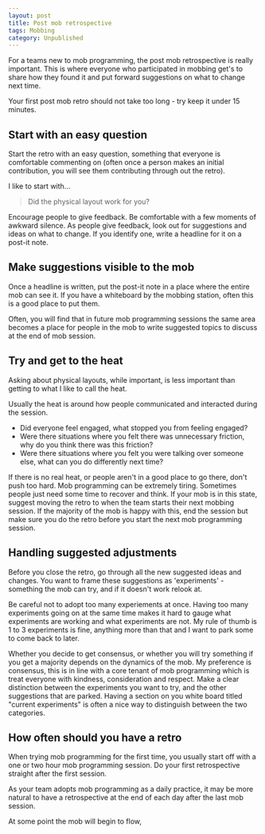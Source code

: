 ```yaml
---
layout: post
title: Post mob retrospective
tags: Mobbing
category: Unpublished
---
```


For a teams new to mob programming, the post mob retrospective is really important. This is where everyone who participated in mobbing get's to share how they found it and put forward suggestions on what to change next time. 

Your first post mob retro should not take too long - try keep it under 15 minutes.

## Start with an easy question

Start the retro with an easy question, something that everyone is comfortable commenting on (often once a person makes an initial contribution, you will see them contributing through out the retro).

I like to start with...

> Did the physical layout work for you?

Encourage people to give feedback. Be comfortable with a few moments of awkward silence. As people give feedback, look out for suggestions and ideas on what to change. If you identify one, write a headline for it on a post-it note.

## Make suggestions visible to the mob

Once a headline is written, put the post-it note in a place where the entire mob can see it. If you have a whiteboard by the mobbing station, often this is a good place to put them. 

Often, you will find that in future mob programming sessions the same area becomes a place for people in the mob to write suggested topics to discuss at the end of mob session.

## Try and get to the heat

Asking about physical layouts, while important, is less important than getting to what I like to call the heat. 

Usually the heat is around how people communicated and interacted during the session.

- Did everyone feel engaged, what stopped you from feeling engaged?
- Were there situations where you felt there was unnecessary friction, why do you think there was this friction?
- Were there situations where you felt you were talking over someone else, what can you do differently next time?

If there is no real heat, or people aren't in a good place to go there, don't push too hard. Mob programming can be extremely tiring. Sometimes people just need some time to recover and think. If your mob is in this state, suggest moving the retro to when the team starts their next mobbing session. If the majority of the mob is happy with this, end the session but make sure you do the retro before you start the next mob programming session.

## Handling suggested adjustments

Before you close the retro, go through all the new suggested ideas and changes. You want to frame these suggestions as 'experiments' - something the mob can try, and if it doesn't work relook at.

Be careful not to adopt too many experiements at once. Having too many experiments going on at the same time makes it hard to gauge what experiments are working and what experiments are not. My rule of thumb is 1 to 3 experiments is fine, anything more than that and I want to park some to come back to later.

Whether you decide to get consensus, or whether you will try something if you get a majority depends on the dynamics of the mob. My preference is consensus, this is in line with a core tenant of mob programming which is treat everyone with kindness, consideration and respect. Make a clear distinction between the experiments you want to try, and the other suggestions that are parked. Having a section on you white board titled "current experiments" is often a nice way to distinguish between the two categories.

## How often should you have a retro

When trying mob programming for the first time, you usually start off with a one or two hour mob programming session. Do your first retrospective straight after the first session.

As your team adopts mob programming as a daily practice, it may be more natural to have a retrospective at the end of each day after the last mob session. 

At some point the mob will begin to flow,
